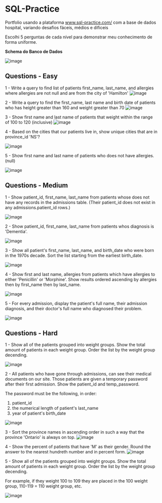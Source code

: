 # SQL-Practice
Portfolio usando a plataforma www.sql-practice.com/ com a base de dados hospital, variando desafios fáceis, médios e dificeis

Escolhi 5 perguntas de cada nível para demonstrar meu conhecimento de forma uniforme.

<strong>Schema do Banco de Dados</strong>


![image](https://github.com/user-attachments/assets/32fe4f08-b85f-40f8-b9ae-e506c09db432)


<h2>Questions - Easy</h2>

1 - Write a query to find list of patients first_name, last_name, and allergies where allergies are not null and are from the city of 'Hamilton'
![image](https://github.com/user-attachments/assets/989e2817-e3fb-4b0e-9326-eaa36f9e4214)


2 - Write a query to find the first_name, last name and birth date of patients who has height greater than 160 and weight greater than 70
![image](https://github.com/user-attachments/assets/96b187fc-2582-4b23-8909-7bfe26a695f5)


3 - Show first name and last name of patients that weight within the range of 100 to 120 (inclusive)
![image](https://github.com/user-attachments/assets/6518a7c8-fdf7-4176-90e6-33ceec277e3a)


4 - Based on the cities that our patients live in, show unique cities that are in province_id 'NS'?

![image](https://github.com/user-attachments/assets/e51afe59-5b27-4eee-8434-aad4792d4350)


5 - Show first name and last name of patients who does not have allergies. (null)

![image](https://github.com/user-attachments/assets/af25f530-e234-44e8-8942-d0c6de51b89a)



<h2>Questions - Medium</h2>

1 - Show patient_id, first_name, last_name from patients whose does not have any records in the admissions table. (Their patient_id does not exist in any admissions.patient_id rows.)

![image](https://github.com/user-attachments/assets/9a548c47-8a58-46a2-84a9-399e4584832a)


2 - Show patient_id, first_name, last_name from patients whos diagnosis is 'Dementia'.

![image](https://github.com/user-attachments/assets/5a4b6b48-3cfa-4aa9-a7c1-b209dc0f1628)


3 - Show all patient's first_name, last_name, and birth_date who were born in the 1970s decade. Sort the list starting from the earliest birth_date.

![image](https://github.com/user-attachments/assets/b5e154ca-7083-46e0-b8de-7ecd50449dcc)


4 - Show first and last name, allergies from patients which have allergies to either 'Penicillin' or 'Morphine'. Show results ordered ascending by allergies then by first_name then by last_name.

![image](https://github.com/user-attachments/assets/577e6227-2e57-4140-8f75-91282ccf0c64)


5 - For every admission, display the patient's full name, their admission diagnosis, and their doctor's full name who diagnosed their problem.

![image](https://github.com/user-attachments/assets/82ec4855-9946-416a-b622-6731586ba984)



<h2>Questions - Hard</h2>

1 - Show all of the patients grouped into weight groups.
Show the total amount of patients in each weight group.
Order the list by the weight group decending.

![image](https://github.com/user-attachments/assets/f65108cd-8728-46d0-9593-643ac258b8ae)


2 - All patients who have gone through admissions, can see their medical documents on our site. Those patients are given a temporary password after their first admission. Show the patient_id and temp_password.

The password must be the following, in order:
1. patient_id
2. the numerical length of patient's last_name
3. year of patient's birth_date

![image](https://github.com/user-attachments/assets/0352bd6b-feca-4718-8d9a-c0a56a2468d2)


3 - Sort the province names in ascending order in such a way that the province 'Ontario' is always on top.
![image](https://github.com/user-attachments/assets/86b29c39-ccc8-4b16-92c5-ac753b07b87f)


4 - Show the percent of patients that have 'M' as their gender. Round the answer to the nearest hundreth number and in percent form.
![image](https://github.com/user-attachments/assets/fcb53058-ea3a-48da-a1b3-b122cc474208)


5 - 
Show all of the patients grouped into weight groups.
Show the total amount of patients in each weight group.
Order the list by the weight group decending.

For example, if they weight 100 to 109 they are placed in the 100 weight group, 110-119 = 110 weight group, etc.

![image](https://github.com/user-attachments/assets/6c2853eb-56a5-432f-9910-a490b7797105)





